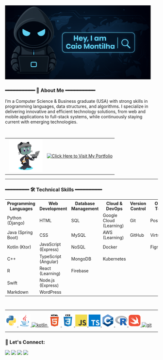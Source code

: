 <p align="left">
  <img src="hey_image.png" alt="Hey, I am Caio Montilha" width="480"/>
</p>

### ━━━━━━━━━━ 🚀 About Me ━━━━━━━━━━
I’m a Computer Science & Business graduate (USA) with strong skills in programming languages, data structures, and algorithms. I specialize in delivering innovative and efficient technology solutions, from web and mobile applications to full-stack systems, while continuously staying current with emerging technologies.

<br>

<table>
  <tr>
    <td valign="middle" style="padding-left:14px;">
      <a href="https://cmontilha.github.io/CaioPortfolio/" title="Open my portfolio">
        <img src="my_octocat.png" alt="My Octocat" width="110"/>
      </a>
    </td>
    <td valign="middle">
      <a href="https://cmontilha.github.io/CaioPortfolio/">
        <img src="https://img.shields.io/badge/💻%20CLICK%20HERE%20TO%20VISIT%20MY%20PORTFOLIO%20💻-00BFFF?style=for-the-badge&labelColor=000000&color=00BFFF&logoColor=white" alt="Click Here to Visit My Portfolio"/>
      </a>
    </td>
  </tr>
</table>

---

### ━━━━━━━━ 🛠️ Technical Skills ━━━━━━━━━

<table>
  <tr>
    <th>Programming Languages</th>
    <th>Web Development</th>
    <th>Database Management</th>
    <th>Cloud & DevOps</th>
    <th>Version Control</th>
    <th>Other Tools</th>
  </tr>

  <tr>
    <td>Python (Django)</td>
    <td>HTML</td>
    <td>SQL</td>
    <td>Google Cloud (Learning)</td>
    <td>Git</td>
    <td>Postman</td>
  </tr>

  <tr>
    <td>Java (Spring Boot)</td>
    <td>CSS</td>
    <td>MySQL</td>
    <td>AWS (Learning)</td>
    <td>GitHub</td>
    <td>VirtualBox</td>
  </tr>

  <tr>
    <td>Kotlin (Ktor)</td>
    <td>JavaScript (Express)</td>
    <td>NoSQL</td>
    <td>Docker</td>
    <td>&nbsp;</td>
    <td>Figma</td>
  </tr>

  <tr>
    <td>C++</td>
    <td>TypeScript (Angular)</td>
    <td>MongoDB</td>
    <td>Kubernetes</td>
    <td>&nbsp;</td>
    <td>&nbsp;</td>
  </tr>

  <tr>
    <td>R</td>
    <td>React (Learning)</td>
    <td>Firebase</td>
    <td>&nbsp;</td>
    <td>&nbsp;</td>
    <td>&nbsp;</td>
  </tr>

  <tr>
    <td>Swift</td>
    <td>Node.js (Express)</td>
    <td>&nbsp;</td>
    <td>&nbsp;</td>
    <td>&nbsp;</td>
    <td>&nbsp;</td>
  </tr>

  <tr>
    <td>Markdown</td>
    <td>WordPress</td>
    <td>&nbsp;</td>
    <td>&nbsp;</td>
    <td>&nbsp;</td>
    <td>&nbsp;</td>
  </tr>
</table>

<br>

---
<p align="left"> 
  <a href="https://www.python.org" target="_blank" rel="noreferrer"> 
    <img src="https://raw.githubusercontent.com/devicons/devicon/master/icons/python/python-original.svg" alt="python" width="40" height="40"/> 
  </a> 
  <a href="https://www.java.com" target="_blank" rel="noreferrer"> 
    <img src="https://raw.githubusercontent.com/devicons/devicon/master/icons/java/java-original.svg" alt="java" width="40" height="40"/> 
  </a> 
  <a href="https://kotlinlang.org" target="_blank" rel="noreferrer"> 
    <img src="https://www.vectorlogo.zone/logos/kotlinlang/kotlinlang-icon.svg" alt="kotlin" width="40" height="40"/> 
  </a>  
  <a href="https://www.w3.org/html/" target="_blank" rel="noreferrer"> 
    <img src="https://raw.githubusercontent.com/devicons/devicon/master/icons/html5/html5-original-wordmark.svg" alt="html5" width="40" height="40"/> 
  </a> 
  <a href="https://www.w3schools.com/css/" target="_blank" rel="noreferrer"> 
    <img src="https://raw.githubusercontent.com/devicons/devicon/master/icons/css3/css3-original-wordmark.svg" alt="css3" width="40" height="40"/> 
  </a> 
  <a href="https://developer.mozilla.org/en-US/docs/Web/JavaScript" target="_blank" rel="noreferrer"> 
    <img src="https://raw.githubusercontent.com/devicons/devicon/master/icons/javascript/javascript-original.svg" alt="javascript" width="40" height="40"/> 
  </a> 
  <a href="https://www.typescriptlang.org/" target="_blank" rel="noreferrer"> 
    <img src="https://raw.githubusercontent.com/devicons/devicon/master/icons/typescript/typescript-original.svg" alt="typescript" width="40" height="40"/> 
  </a> 
  <a href="https://www.w3schools.com/cpp/" target="_blank" rel="noreferrer"> 
    <img src="https://raw.githubusercontent.com/devicons/devicon/master/icons/cplusplus/cplusplus-original.svg" alt="cplusplus" width="40" height="40"/> 
  </a> 
  <a href="https://www.r-project.org" target="_blank" rel="noreferrer">
    <img src="https://raw.githubusercontent.com/devicons/devicon/master/icons/r/r-original.svg" alt="r" width="40" height="40"/>
  </a>
  <a href="https://swift.org" target="_blank" rel="noreferrer">
    <img src="https://raw.githubusercontent.com/devicons/devicon/master/icons/swift/swift-original.svg" alt="swift" width="40" height="40"/>
  </a>
  <a href="https://git-scm.com/" target="_blank" rel="noreferrer"> 
    <img src="https://www.vectorlogo.zone/logos/git-scm/git-scm-icon.svg" alt="git" width="40" height="40"/> 
  </a>
</p>

---

### 🔗 **Let's Connect:**

<div> 
  <a href="https://www.linkedin.com/in/caio-montilha" target="_blank"><img src="https://img.shields.io/badge/-LinkedIn-%230077B5?style=for-the-badge&logo=linkedin&logoColor=white" target="_blank"></a> 
  <a href="https://www.instagram.com/ia_descomplica_" target="_blank"><img src="https://img.shields.io/badge/-Instagram-%23E4405F?style=for-the-badge&logo=instagram&logoColor=white" target="_blank"></a>
  <a href="https://discord.gg/5ePcuCrk" target="_blank"><img src="https://img.shields.io/badge/Discord-7289DA?style=for-the-badge&logo=discord&logoColor=white" target="_blank"></a> 
  <a href="mailto:caiomontilha.cm@gmail.com" target="_blank"><img src="https://img.shields.io/badge/Email-D14836?style=for-the-badge&logo=gmail&logoColor=white" target="_blank"></a>
</div>
